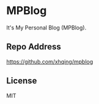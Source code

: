 # MPBlog
It's My Personal Blog (MPBlog).

## Repo Address
https://github.com/xhqing/mpblog

## License
MIT
